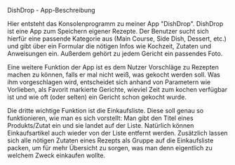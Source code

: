 DishDrop - App-Beschreibung

Hier entsteht das Konsolenprogramm zu meiner App "DishDrop". DishDrop ist eine App zum Speichern eigener Rezepte. 
Der Benutzer sucht sich hierfür eine passende Kategorie aus (Main Course, Side Dish, Dessert, etc.) 
und gibt über ein Formular die nötigen Infos wie Kochzeit, Zutaten und Anweisungen ein. Außerdem gehört zu jedem Gericht ein passendes Foto.

Eine weitere Funktion der App ist es dem Nutzer Vorschläge zu Rezepten machen zu können, falls er mal nicht weiß, was gekocht werden soll. 
Was ihm vorgeschlagen wird, entscheidet sich anhand von Parametern wie Vorlieben,
als Favorit markierte Gerichte, wieviel Zeit zum kochen verfügbar ist und wie oft (oder selten) ein Gericht schon gekocht wurde.

Die dritte wichtige Funktion ist die Einkaufsliste. Diese soll genau so funktionieren, wie man es sich vorstellt: 
Man gibt den Titel eines Produkts/Zutat ein und sie landet auf der Liste. Natürlich können Einkaufsartikel
auch wieder von der Liste entfernt werden. Zusätzlich lassen sich alle nötigen Zutaten eines Rezepts als Gruppe auf die Einkaufsliste packen, 
um für mehr Übersicht zu sorgen, was man denn eigentlich zu welchem Zweck einkaufen wollte.
